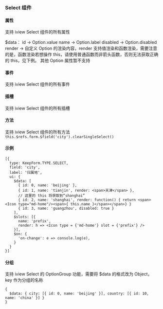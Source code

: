 ### Select 组件

#### 属性

支持 iview Select 组件的所有属性

$data：
id -> Option.value
name -> Option.label
disabled -> Option.disabled
render -> 自定义 Option 的渲染内容，render 支持值渲染和函数渲染，需要注意的是，函数渲染若想操作 this，请使用普通函数而非箭头函数，否则无法获取正确的 this，见下例。
其他 Option 属性暂不支持

#### 事件

支持 iview Select 组件的所有事件

#### 插槽

支持 iview Select 组件的所有插槽

#### 方法

支持 iview Select 组件的所有方法
`this.$refs.form.$field('city').clearSingleSelect()`

#### 示例

```
[{
  type: KeepForm.TYPE.SELECT,
  field: 'city',
  label: '归属地',
  ui: {
    $data: [
      { id: 0, name: 'beijing' },
      { id: 1, name: 'tianjin', render: <span>天津</span> },
      // 这里的 this 将获取到“shanghai”
      { id: 2, name: 'shanghai', render: function() { return <span><Icon type="md-home"/><span>{ this.name }</span></span>} }
      { id: 3, name: 'guangzhou', disabled: true }
    ],
    $slots: [{
      name: 'prefix',
      render: h => <Icon type = {'md-home'} slot = {'prefix'} />
    }],
    $on: {
      'on-change': e => console.log(e),
    }
  }
}]
```

#### 分组

支持 iview Select 的 OptionGroup 功能，需要将 $data 的格式改为 Object，key 作为分组的名称

```
{
  $data: { city: [{ id: 0, name: 'beijing' }], country: [{ id: 10, name: 'china' }] }
}
```